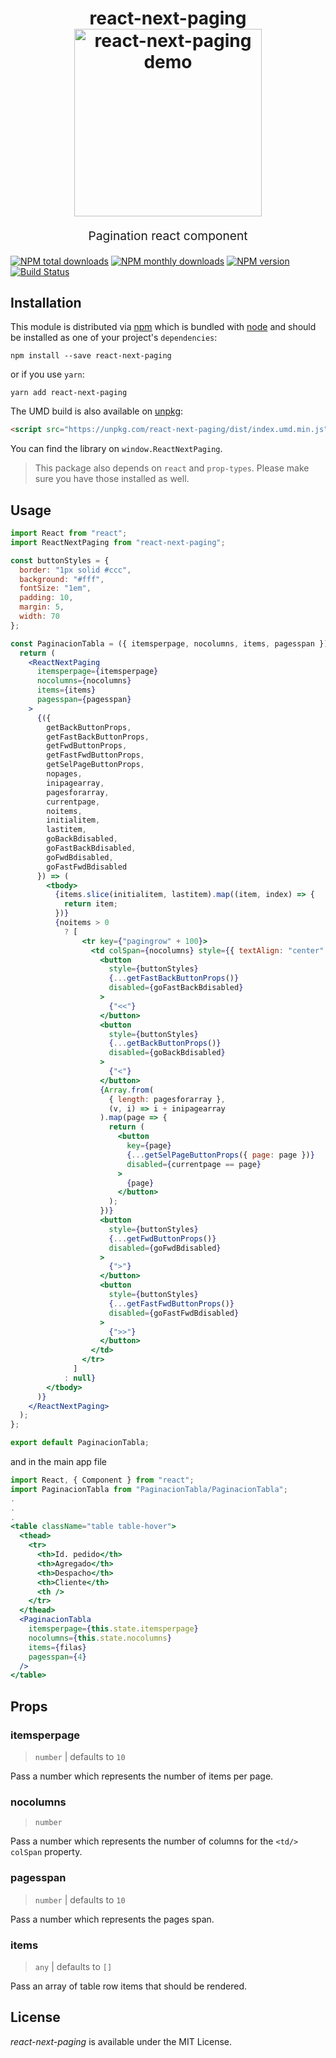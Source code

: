 <h1 align="center">
react-next-paging

<br>
<img src="https://cdn.rawgit.com/titanve/react-next-paging/788358af/other/demo/demo.PNG?raw=true" alt="react-next-paging demo" title="react-next-paging demo" width="300">
<br>

</h1>
<p align="center" style="font-size: 1.2rem;">Pagination react component</p>

[![NPM total downloads](https://img.shields.io/npm/dt/react-next-paging.svg?style=flat)](https://npmcharts.com/compare/react-next-paging?minimal=true)
[![NPM monthly downloads](https://img.shields.io/npm/dm/react-next-paging.svg?style=flat)](https://npmcharts.com/compare/react-next-paging?minimal=true)
[![NPM version](https://badge.fury.io/js/react-next-paging.svg)](http://badge.fury.io/js/react-next-paging)
[![Build Status](https://travis-ci.org/titanve/react-next-paging.svg?branch=master)](https://travis-ci.org/titanve/react-next-paging)

## Installation

This module is distributed via [npm](https://www.npmjs.com) which is bundled
with [node](https://nodejs.org) and should be installed as one of your project's
`dependencies`:

```shell
npm install --save react-next-paging
```

or if you use `yarn`:

```shell
yarn add react-next-paging
```

The UMD build is also available on [unpkg](https://unpkg.com):

```html
<script src="https://unpkg.com/react-next-paging/dist/index.umd.min.js"></script>
```

You can find the library on `window.ReactNextPaging`.

> This package also depends on `react` and `prop-types`. Please make sure you
> have those installed as well.

## Usage

```jsx
import React from "react";
import ReactNextPaging from "react-next-paging";

const buttonStyles = {
  border: "1px solid #ccc",
  background: "#fff",
  fontSize: "1em",
  padding: 10,
  margin: 5,
  width: 70
};

const PaginacionTabla = ({ itemsperpage, nocolumns, items, pagesspan }) => {
  return (
    <ReactNextPaging
      itemsperpage={itemsperpage}
      nocolumns={nocolumns}
      items={items}
      pagesspan={pagesspan}
    >
      {({
        getBackButtonProps,
        getFastBackButtonProps,
        getFwdButtonProps,
        getFastFwdButtonProps,
        getSelPageButtonProps,
        nopages,
        inipagearray,
        pagesforarray,
        currentpage,
        noitems,
        initialitem,
        lastitem,
        goBackBdisabled,
        goFastBackBdisabled,
        goFwdBdisabled,
        goFastFwdBdisabled
      }) => (
        <tbody>
          {items.slice(initialitem, lastitem).map((item, index) => {
            return item;
          })}
          {noitems > 0
            ? [
                <tr key={"pagingrow" + 100}>
                  <td colSpan={nocolumns} style={{ textAlign: "center" }}>
                    <button
                      style={buttonStyles}
                      {...getFastBackButtonProps()}
                      disabled={goFastBackBdisabled}
                    >
                      {"<<"}
                    </button>
                    <button
                      style={buttonStyles}
                      {...getBackButtonProps()}
                      disabled={goBackBdisabled}
                    >
                      {"<"}
                    </button>
                    {Array.from(
                      { length: pagesforarray },
                      (v, i) => i + inipagearray
                    ).map(page => {
                      return (
                        <button
                          key={page}
                          {...getSelPageButtonProps({ page: page })}
                          disabled={currentpage == page}
                        >
                          {page}
                        </button>
                      );
                    })}
                    <button
                      style={buttonStyles}
                      {...getFwdButtonProps()}
                      disabled={goFwdBdisabled}
                    >
                      {">"}
                    </button>
                    <button
                      style={buttonStyles}
                      {...getFastFwdButtonProps()}
                      disabled={goFastFwdBdisabled}
                    >
                      {">>"}
                    </button>
                  </td>
                </tr>
              ]
            : null}
        </tbody>
      )}
    </ReactNextPaging>
  );
};

export default PaginacionTabla;
```

and in the main app file

```jsx
import React, { Component } from "react";
import PaginacionTabla from "PaginacionTabla/PaginacionTabla";
.
.
.
<table className="table table-hover">
  <thead>
    <tr>
      <th>Id. pedido</th>
      <th>Agregado</th>
      <th>Despacho</th>
      <th>Cliente</th>
      <th />
    </tr>
  </thead>
  <PaginacionTabla
    itemsperpage={this.state.itemsperpage}
    nocolumns={this.state.nocolumns}
    items={filas}
    pagesspan={4}
  />
</table>
```

## Props

### itemsperpage

> `number` | defaults to `10`

Pass a number which represents the number of items per page.

### nocolumns

> `number`

Pass a number which represents the number of columns for the `<td/>` `colSpan`
property.

### pagesspan

> `number` | defaults to `10`

Pass a number which represents the pages span.

### items

> `any` | defaults to `[]`

Pass an array of table row items that should be rendered.

## License

_react-next-paging_ is available under the MIT License.
